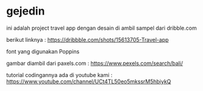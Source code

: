# gejedin

ini adalah project travel app dengan desain di ambil sampel dari dribble.com

berikut linknya : https://dribbble.com/shots/15613705-Travel-app

font yang digunakan Poppins

gambar diambil dari paxels.com : https://www.pexels.com/search/bali/

tutorial codingannya ada di youtube kami : https://www.youtube.com/channel/UCt4TL50eo5mkssrM5hbiykQ